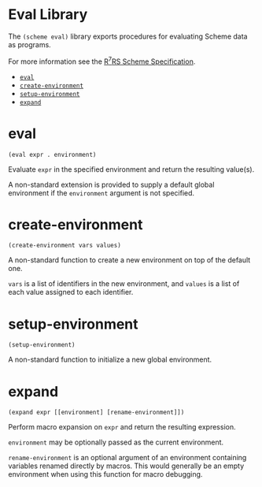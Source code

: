 # Eval Library

The `(scheme eval)` library exports procedures for evaluating Scheme data as programs.

For more information see the [R<sup>7</sup>RS Scheme Specification](../../r7rs.pdf).

- [`eval`](#eval)
- [`create-environment`](#create-environment)
- [`setup-environment`](#setup-environment)
- [`expand`](#expand)

# eval

    (eval expr . environment)

Evaluate `expr` in the specified environment and return the resulting value(s).

A non-standard extension is provided to supply a default global environment if the `environment` argument is not specified.

# create-environment

    (create-environment vars values)

A non-standard function to create a new environment on top of the default one.

`vars` is a list of identifiers in the new environment, and `values` is a list of each value assigned to each identifier.

# setup-environment


    (setup-environment)

A non-standard function to initialize a new global environment.

# expand

    (expand expr [[environment] [rename-environment]])

Perform macro expansion on `expr` and return the resulting expression.

`environment` may be optionally passed as the current environment. 

`rename-environment` is an optional argument of an environment containing variables renamed directly by macros. This would generally be an empty environment when using this function for macro debugging.

